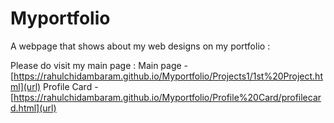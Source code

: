 # Myportfolio
 A webpage that shows about my web designs on my portfolio :

Please do visit my main page :
 Main page - [https://rahulchidambaram.github.io/Myportfolio/Projects1/1st%20Project.html](url)
 Profile Card - [https://rahulchidambaram.github.io/Myportfolio/Profile%20Card/profilecard.html](url)
 
